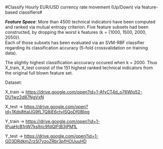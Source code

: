 #Classify Hourly EUR/USD currency rate movement (Up/Down) via feature-based classifiers#

***Feature Space***:
More than 4500 technical indicators have been computed and ranked via mutual entropy criterion.
Five feature subsets had been constructed, by dropping the worst k features (k = {1000, 1500, 2000, 2050}).  
Each of those subsets has been evaluated via an SVM-RBF classifier regarding its classification accuracy
(5-fold crossvalidation on training data).

The slightly highest classification acccuracy occured when k = 2000.
Thus X_train, X_test consist of the 151 highest ranked technical indicators 
from the original full blown feature set.

Dataset:
    
X_train -> https://drive.google.com/open?id=1-AfyCT4d_o76Wlo52-DU1wz2d87NgVxN
    
X_test -> https://drive.google.com/open?id=1Kds8ttaUG9fL7Q8iE6ctvISQoDf0BIqg
    
Y_train -> https://drive.google.com/open?id=1-IPuaHcB1nW7kslhIc9fdQlFtB3jPM1L
   
Y_test -> https://drive.google.com/open?id=1-GD3DRdkmZrzSl7yzoZRbr3pfHOUuuHD
